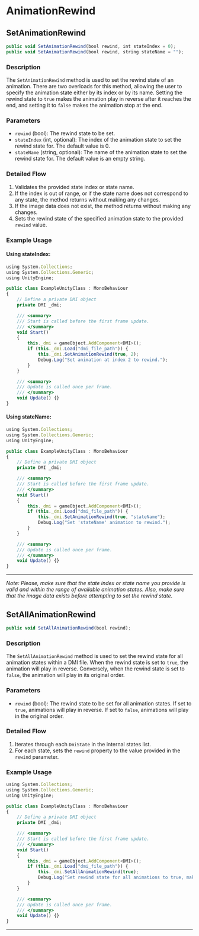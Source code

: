 # AnimationRewind

## SetAnimationRewind

```js
public void SetAnimationRewind(bool rewind, int stateIndex = 0);
public void SetAnimationRewind(bool rewind, string stateName = "");
```

### Description

The `SetAnimationRewind` method is used to set the rewind state of an animation. There are two overloads for this method, allowing the user to specify the animation state either by its index or by its name. Setting the rewind state to `true` makes the animation play in reverse after it reaches the end, and setting it to `false` makes the animation stop at the end.

### Parameters

- `rewind` (bool): The rewind state to be set.
- `stateIndex` (int, optional): The index of the animation state to set the rewind state for. The default value is 0.
- `stateName` (string, optional): The name of the animation state to set the rewind state for. The default value is an empty string.

### Detailed Flow

1. Validates the provided state index or state name.
2. If the index is out of range, or if the state name does not correspond to any state, the method returns without making any changes.
3. If the image data does not exist, the method returns without making any changes.
4. Sets the rewind state of the specified animation state to the provided `rewind` value.

### Example Usage

#### Using stateIndex:
```js
using System.Collections;
using System.Collections.Generic;
using UnityEngine;

public class ExampleUnityClass : MonoBehaviour
{
    // Define a private DMI object
    private DMI _dmi;

    /// <summary>
    /// Start is called before the first frame update.
    /// </summary>
    void Start()
    {
        this._dmi = gameObject.AddComponent<DMI>();
        if (this._dmi.Load("dmi_file_path")) {
            this._dmi.SetAnimationRewind(true, 2);
            Debug.Log("Set animation at index 2 to rewind.");
        }
    }

    /// <summary>
    /// Update is called once per frame.
    /// </summary>
    void Update() {}
}
```

#### Using stateName:
```js
using System.Collections;
using System.Collections.Generic;
using UnityEngine;

public class ExampleUnityClass : MonoBehaviour
{
    // Define a private DMI object
    private DMI _dmi;

    /// <summary>
    /// Start is called before the first frame update.
    /// </summary>
    void Start()
    {
        this._dmi = gameObject.AddComponent<DMI>();
        if (this._dmi.Load("dmi_file_path")) {
            this._dmi.SetAnimationRewind(true, "stateName");
            Debug.Log("Set 'stateName' animation to rewind.");
        }
    }

    /// <summary>
    /// Update is called once per frame.
    /// </summary>
    void Update() {}
}
```

---

*Note: Please, make sure that the state index or state name you provide is valid and within the range of available animation states. Also, make sure that the image data exists before attempting to set the rewind state.*

## SetAllAnimationRewind

```js
public void SetAllAnimationRewind(bool rewind);
```

### Description

The `SetAllAnimationRewind` method is used to set the rewind state for all animation states within a DMI file. When the rewind state is set to `true`, the animation will play in reverse. Conversely, when the rewind state is set to `false`, the animation will play in its original order.

### Parameters

- `rewind` (bool): The rewind state to be set for all animation states. If set to `true`, animations will play in reverse. If set to `false`, animations will play in the original order.

### Detailed Flow

1. Iterates through each `DmiState` in the internal states list.
2. For each state, sets the `rewind` property to the value provided in the `rewind` parameter.

### Example Usage

```js
using System.Collections;
using System.Collections.Generic;
using UnityEngine;

public class ExampleUnityClass : MonoBehaviour
{
    // Define a private DMI object
    private DMI _dmi;

    /// <summary>
    /// Start is called before the first frame update.
    /// </summary>
    void Start()
    {
        this._dmi = gameObject.AddComponent<DMI>();
        if (this._dmi.Load("dmi_file_path")) {
            this._dmi.SetAllAnimationRewind(true);
            Debug.Log("Set rewind state for all animations to true, making them play in reverse.");
        }
    }

    /// <summary>
    /// Update is called once per frame.
    /// </summary>
    void Update() {}
}
```

---